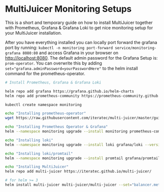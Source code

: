 # MultiJuicer Monitoring Setups

This is a short and temporary guide on how to install MultiJuicer together with Prometheus, Grafana & Grafana Loki to get nice monitoring setup for your MultiJuicer installation.

After you have everything installed you can locally port forward the grafana port by running: `kubectl -n monitoring port-forward service/monitoring-grafana 8080:80` and access Grafana in your browser on [http://localhost:8080](http://localhost:8080). The default admin password for the Grafana Setup is: `prom-operator`. You can overwrite this by adding `set="grafana.adminPassword=yourPasswordHere"` to the helm install command for the prometheus-operator.

```sh
# Install Prometheus, Grafana & Grafana Loki

helm repo add grafana https://grafana.github.io/helm-charts
helm repo add prometheus-community https://prometheus-community.github.io/helm-charts

kubectl create namespace monitoring

echo "Installing prometheus-operator"
wget https://raw.githubusercontent.com/iteratec/multi-juicer/master/guides/monitoring-setup/prometheus-operator-config.yaml

echo "Installing Prometheus Operator & Grafana"
helm --namespace monitoring upgrade --install monitoring prometheus-community/kube-prometheus-stack --version 13.3.0 --values prometheus-operator-config.yaml

echo "Installing loki"
helm --namespace monitoring upgrade --install loki grafana/loki --version 2.3.0 --set="serviceMonitor.enabled=true"

echo "Installing loki/promtail"
helm --namespace monitoring upgrade --install promtail grafana/promtail --version 3.0.4 --set "config.lokiAddress=http://loki:3100/loki/api/v1/push" --set="serviceMonitor.enabled=true"

echo "Installing MultiJuicer"
helm repo add multi-juicer https://iteratec.github.io/multi-juicer/

# for helm >= 3
helm install multi-juicer multi-juicer/multi-juicer --set="balancer.metrics.enabled=true" --set="balancer.metrics.dashboards.enabled=true" --set="balancer.metrics.serviceMonitor.enabled=true"
```
